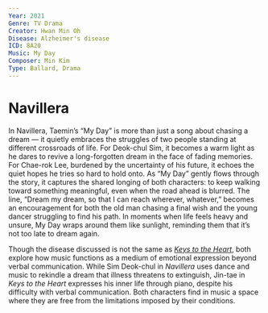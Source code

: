 ```yaml
---
Year: 2021
Genre: TV Drama
Creator: Hwan Min Oh
Disease: Alzheimer's disease
ICD: 8A20
Music: My Day
Composer: Min Kim
Type: Ballard, Drama
---
```


# Navillera

In Navillera, Taemin’s “My Day” is more than just a song about chasing a dream — it quietly embraces the struggles of two people standing at different crossroads of life. For Deok-chul Sim, it becomes a warm light as he dares to revive a long-forgotten dream in the face of fading memories. For Chae-rok Lee, burdened by the uncertainty of his future, it echoes the quiet hopes he tries so hard to hold onto. As “My Day” gently flows through the story, it captures the shared longing of both characters: to keep walking toward something meaningful, even when the road ahead is blurred. The line, “Dream my dream, so that I can reach wherever, whatever,” becomes an encouragement for both the old man chasing a final wish and the young dancer struggling to find his path. In moments when life feels heavy and unsure, My Day wraps around them like sunlight, reminding them that it’s not too late to dream again.

Though the disease discussed is not the same as [*Keys to the Heart*](SeHyun-Moon.md), both explore how music functions as a medium of emotional expression beyond verbal communication. While Sim Deok-chul in *Navillera* uses dance and music to rekindle a dream that illness threatens to extinguish, Jin-tae in *Keys to the Heart* expresses his inner life through piano, despite his difficulty with verbal communication. Both characters find in music a space where they are free from the limitations imposed by their conditions.
